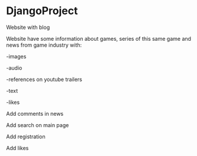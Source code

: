 # DjangoProject
Website with blog


Website have some information about games, series of this same game and news from game industry with:

-images

-audio

-references on youtube trailers

-text

-likes

Add comments in news

Add search on main page

Add registration

Add likes
